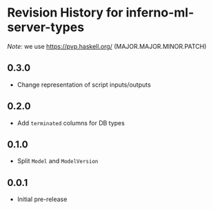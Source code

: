 # Revision History for inferno-ml-server-types
*Note*: we use https://pvp.haskell.org/ (MAJOR.MAJOR.MINOR.PATCH)

## 0.3.0
* Change representation of script inputs/outputs

## 0.2.0
* Add `terminated` columns for DB types

## 0.1.0
* Split `Model` and `ModelVersion`

## 0.0.1
* Initial pre-release
